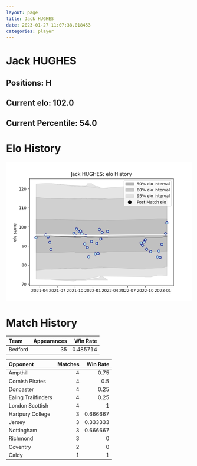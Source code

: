 ```yaml
---  
layout: page  
title: Jack HUGHES  
date: 2023-01-27 11:07:38.018453  
categories: player  
---
```

# Jack HUGHES

## Positions: H

## Current elo: 102.0

## Current Percentile: 54.0

# Elo History


![elo history](history_JackHUGHES.png)
# Match History


| Team    |   Appearances |   Win Rate |
|:--------|--------------:|-----------:|
| Bedford |            35 |   0.485714 |

| Opponent            |   Matches |   Win Rate |
|:--------------------|----------:|-----------:|
| Ampthill            |         4 |   0.75     |
| Cornish Pirates     |         4 |   0.5      |
| Doncaster           |         4 |   0.25     |
| Ealing Trailfinders |         4 |   0.25     |
| London Scottish     |         4 |   1        |
| Hartpury College    |         3 |   0.666667 |
| Jersey              |         3 |   0.333333 |
| Nottingham          |         3 |   0.666667 |
| Richmond            |         3 |   0        |
| Coventry            |         2 |   0        |
| Caldy               |         1 |   1        |